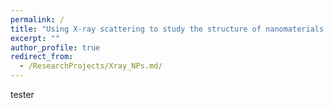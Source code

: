 ```yaml
---
permalink: /
title: "Using X-ray scattering to study the structure of nanomaterials during reaction"
excerpt: ""
author_profile: true
redirect_from: 
  - /ResearchProjects/Xray_NPs.md/
---
```


tester
